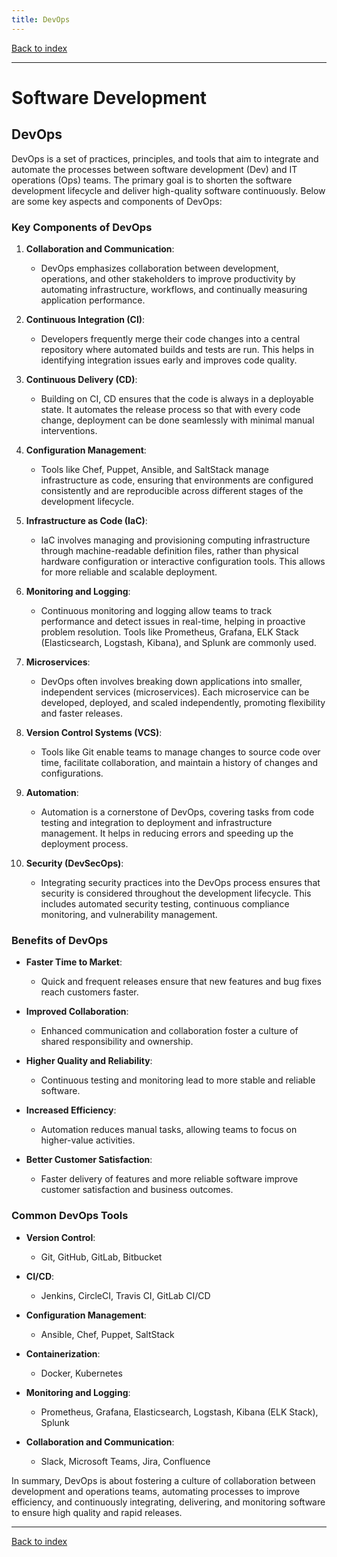 ```yaml
---
title: DevOps
---
```


[Back to index](index.html)

---
# Software Development
## DevOps

DevOps is a set of practices, principles, and tools that aim to integrate and automate the processes between software development (Dev) and IT operations (Ops) teams. The primary goal is to shorten the software development lifecycle and deliver high-quality software continuously. Below are some key aspects and components of DevOps:

### Key Components of DevOps

1. **Collaboration and Communication**:
   - DevOps emphasizes collaboration between development, operations, and other stakeholders to improve productivity by automating infrastructure, workflows, and continually measuring application performance.

2. **Continuous Integration (CI)**:
   - Developers frequently merge their code changes into a central repository where automated builds and tests are run. This helps in identifying integration issues early and improves code quality.

3. **Continuous Delivery (CD)**:
   - Building on CI, CD ensures that the code is always in a deployable state. It automates the release process so that with every code change, deployment can be done seamlessly with minimal manual interventions.

4. **Configuration Management**:
   - Tools like Chef, Puppet, Ansible, and SaltStack manage infrastructure as code, ensuring that environments are configured consistently and are reproducible across different stages of the development lifecycle.

5. **Infrastructure as Code (IaC)**:
   - IaC involves managing and provisioning computing infrastructure through machine-readable definition files, rather than physical hardware configuration or interactive configuration tools. This allows for more reliable and scalable deployment.

6. **Monitoring and Logging**:
   - Continuous monitoring and logging allow teams to track performance and detect issues in real-time, helping in proactive problem resolution. Tools like Prometheus, Grafana, ELK Stack (Elasticsearch, Logstash, Kibana), and Splunk are commonly used.

7. **Microservices**:
   - DevOps often involves breaking down applications into smaller, independent services (microservices). Each microservice can be developed, deployed, and scaled independently, promoting flexibility and faster releases.

8. **Version Control Systems (VCS)**:
   - Tools like Git enable teams to manage changes to source code over time, facilitate collaboration, and maintain a history of changes and configurations.

9. **Automation**:
   - Automation is a cornerstone of DevOps, covering tasks from code testing and integration to deployment and infrastructure management. It helps in reducing errors and speeding up the deployment process.

10. **Security (DevSecOps)**:
    - Integrating security practices into the DevOps process ensures that security is considered throughout the development lifecycle. This includes automated security testing, continuous compliance monitoring, and vulnerability management.

### Benefits of DevOps

- **Faster Time to Market**:
  - Quick and frequent releases ensure that new features and bug fixes reach customers faster.
  
- **Improved Collaboration**:
  - Enhanced communication and collaboration foster a culture of shared responsibility and ownership.
  
- **Higher Quality and Reliability**:
  - Continuous testing and monitoring lead to more stable and reliable software.

- **Increased Efficiency**:
  - Automation reduces manual tasks, allowing teams to focus on higher-value activities.

- **Better Customer Satisfaction**:
  - Faster delivery of features and more reliable software improve customer satisfaction and business outcomes.

### Common DevOps Tools

- **Version Control**:
  - Git, GitHub, GitLab, Bitbucket

- **CI/CD**:
  - Jenkins, CircleCI, Travis CI, GitLab CI/CD

- **Configuration Management**:
  - Ansible, Chef, Puppet, SaltStack

- **Containerization**:
  - Docker, Kubernetes

- **Monitoring and Logging**:
  - Prometheus, Grafana, Elasticsearch, Logstash, Kibana (ELK Stack), Splunk

- **Collaboration and Communication**:
  - Slack, Microsoft Teams, Jira, Confluence

In summary, DevOps is about fostering a culture of collaboration between development and operations teams, automating processes to improve efficiency, and continuously integrating, delivering, and monitoring software to ensure high quality and rapid releases.

---
[Back to index](index.html)
